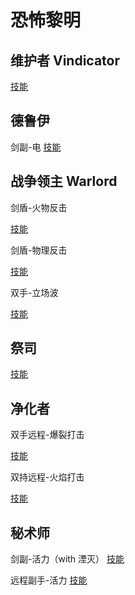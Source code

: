 # 恐怖黎明

## 维护者 Vindicator

[技能](https://www.grimtools.com/calc/YVWBRed2)

## 德鲁伊

剑副-电
[技能](https://www.grimtools.com/calc/m23B199N)

## 战争领主 Warlord

剑盾-火物反击

[技能](https://www.grimtools.com/calc/d2j5WAjN)

剑盾-物理反击

[技能](https://www.grimtools.com/calc/nZoJKeEV)

双手-立场波

[技能](https://www.grimtools.com/calc/RVv5a0p2)

## 祭司

[技能](https://www.grimtools.com/calc/p25kBvoZ)

## 净化者

双手远程-爆裂打击

[技能](https://www.grimtools.com/calc/nZoJjOzV)

双持远程-火焰打击

[技能](https://www.grimtools.com/calc/lNk5bBRV)

## 秘术师

剑副-活力（with 湮灭）
[技能](https://www.grimtools.com/calc/62a8Y3EN)

远程副手-活力
[技能](https://www.grimtools.com/calc/L2J3wL7V)

